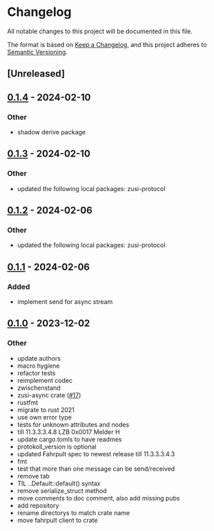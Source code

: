 # Changelog
All notable changes to this project will be documented in this file.

The format is based on [Keep a Changelog](https://keepachangelog.com/en/1.0.0/),
and this project adheres to [Semantic Versioning](https://semver.org/spec/v2.0.0.html).

## [Unreleased]

## [0.1.4](https://github.com/zusi/zusi-rs/compare/zusi-fahrpult-v0.1.3...zusi-fahrpult-v0.1.4) - 2024-02-10

### Other
- shadow derive package

## [0.1.3](https://github.com/zusi/zusi-rs/compare/zusi-fahrpult-v0.1.2...zusi-fahrpult-v0.1.3) - 2024-02-10

### Other
- updated the following local packages: zusi-protocol

## [0.1.2](https://github.com/zusi/zusi-rs/compare/zusi-fahrpult-v0.1.1...zusi-fahrpult-v0.1.2) - 2024-02-06

### Other
- updated the following local packages: zusi-protocol

## [0.1.1](https://github.com/zusi/zusi-rs/compare/zusi-fahrpult-v0.1.0...zusi-fahrpult-v0.1.1) - 2024-02-06

### Added
- implement send for async stream

## [0.1.0](https://github.com/zusi/zusi-rs/releases/tag/zusi-fahrpult-v0.1.0) - 2023-12-02

### Other
- update authors
- macro hygiene
- refactor tests
- reimplement codec
- zwischenstand
- zusi-async crate ([#17](https://github.com/zusi/zusi-rs/pull/17))
- rustfmt
- migrate to rust 2021
- use own error type
- tests for unknown attributes and nodes
- till 11.3.3.3.4.8 LZB 0x0017 Melder H
- update cargo.tomls to have readmes
- protokoll_version is optional
- updated Fahrpult spec to newest release till 11.3.3.3.4.3
- fmt
- test that more than one message can be send/received
- remove tab
- TIL ..Default::default() syntax
- remove serialize_struct method
- move comments to doc comment, also add missing pubs
- add repository
- rename directorys to match crate name
- move fahrpult client to crate
